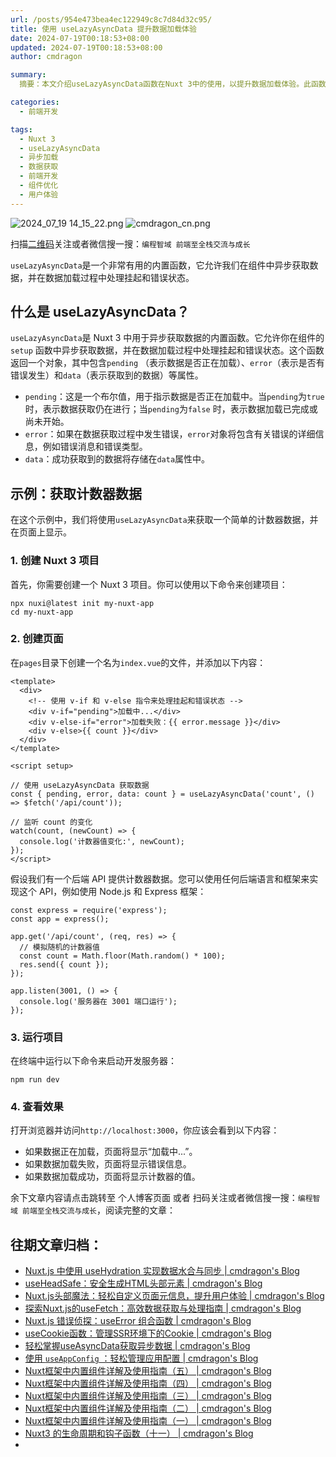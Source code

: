 ```yaml
---
url: /posts/954e473bea4ec122949c8c7d84d32c95/
title: 使用 useLazyAsyncData 提升数据加载体验
date: 2024-07-19T00:18:53+08:00
updated: 2024-07-19T00:18:53+08:00
author: cmdragon

summary:
  摘要：本文介绍useLazyAsyncData函数在Nuxt 3中的使用，以提升数据加载体验。此函数支持异步获取数据并在组件中处理挂起与错误状态，通过pending、error和data属性实现动态加载反馈。示例展示了如何创建Nuxt 3项目并利用该函数获取计数器数据，包括前端代码实现及简易后端模拟。

categories:
  - 前端开发

tags:
  - Nuxt 3
  - useLazyAsyncData
  - 异步加载
  - 数据获取
  - 前端开发
  - 组件优化
  - 用户体验
---
```


<img src="https://static.cmdragon.cn/blog/images/2024_07_19 14_15_22.png@blog" title="2024_07_19 14_15_22.png" alt="2024_07_19 14_15_22.png"/>

<img src="https://api2.cmdragon.cn/upload/cmder/20250304_012821924.jpg" title="cmdragon_cn.png" alt="cmdragon_cn.png"/>


扫描[二维码](https://api2.cmdragon.cn/upload/cmder/20250304_012821924.jpg)关注或者微信搜一搜：`编程智域 前端至全栈交流与成长`

`useLazyAsyncData`是一个非常有用的内置函数，它允许我们在组件中异步获取数据，并在数据加载过程中处理挂起和错误状态。

## 什么是 useLazyAsyncData？

`useLazyAsyncData`是 Nuxt 3 中用于异步获取数据的内置函数。它允许你在组件的`setup`
函数中异步获取数据，并在数据加载过程中处理挂起和错误状态。这个函数返回一个对象，其中包含`pending`
（表示数据是否正在加载）、`error`（表示是否有错误发生）和`data`（表示获取到的数据）等属性。

- `pending`：这是一个布尔值，用于指示数据是否正在加载中。当`pending`为`true`时，表示数据获取仍在进行；当`pending`为`false`
  时，表示数据加载已完成或尚未开始。
- `error`：如果在数据获取过程中发生错误，`error`对象将包含有关错误的详细信息，例如错误消息和错误类型。
- `data`：成功获取到的数据将存储在`data`属性中。

## 示例：获取计数器数据

在这个示例中，我们将使用`useLazyAsyncData`来获取一个简单的计数器数据，并在页面上显示。

### 1. 创建 Nuxt 3 项目

首先，你需要创建一个 Nuxt 3 项目。你可以使用以下命令来创建项目：

```
npx nuxi@latest init my-nuxt-app
cd my-nuxt-app

```

### 2. 创建页面

在`pages`目录下创建一个名为`index.vue`的文件，并添加以下内容：

```
<template>
  <div>
    <!-- 使用 v-if 和 v-else 指令来处理挂起和错误状态 -->
    <div v-if="pending">加载中...</div>
    <div v-else-if="error">加载失败：{{ error.message }}</div>
    <div v-else>{{ count }}</div>
  </div>
</template>

<script setup>

// 使用 useLazyAsyncData 获取数据
const { pending, error, data: count } = useLazyAsyncData('count', () => $fetch('/api/count'));

// 监听 count 的变化
watch(count, (newCount) => {
  console.log('计数器值变化:', newCount);
});
</script>
```

假设我们有一个后端 API 提供计数器数据。您可以使用任何后端语言和框架来实现这个 API，例如使用 Node.js 和 Express 框架：

```
const express = require('express');
const app = express();

app.get('/api/count', (req, res) => {
  // 模拟随机的计数器值
  const count = Math.floor(Math.random() * 100);
  res.send({ count });
});

app.listen(3001, () => {
  console.log('服务器在 3001 端口运行');
});
```

### 3. 运行项目

在终端中运行以下命令来启动开发服务器：

```
npm run dev

```

### 4. 查看效果

打开浏览器并访问`http://localhost:3000`，你应该会看到以下内容：

- 如果数据正在加载，页面将显示“加载中...”。
- 如果数据加载失败，页面将显示错误信息。
- 如果数据加载成功，页面将显示计数器的值。

余下文章内容请点击跳转至 个人博客页面 或者 扫码关注或者微信搜一搜：`编程智域 前端至全栈交流与成长`，阅读完整的文章：

## 往期文章归档：

- [Nuxt.js 中使用 useHydration 实现数据水合与同步 | cmdragon's Blog](https://blog.cmdragon.cn/posts/177c9c78744f/)
- [useHeadSafe：安全生成HTML头部元素 | cmdragon's Blog](https://blog.cmdragon.cn/posts/56ede6d7b04b/)
- [Nuxt.js头部魔法：轻松自定义页面元信息，提升用户体验 | cmdragon's Blog](https://blog.cmdragon.cn/posts/28859392f373/)
- [探索Nuxt.js的useFetch：高效数据获取与处理指南 | cmdragon's Blog](https://blog.cmdragon.cn/posts/b4311c856080/)
- [Nuxt.js 错误侦探：useError 组合函数 | cmdragon's Blog](https://blog.cmdragon.cn/posts/a86a834c8e7a/)
- [useCookie函数：管理SSR环境下的Cookie | cmdragon's Blog](https://blog.cmdragon.cn/posts/f36e9827abb4/)
- [轻松掌握useAsyncData获取异步数据 | cmdragon's Blog](https://blog.cmdragon.cn/posts/bdaee7956a6e/)
- [使用 `useAppConfig` ：轻松管理应用配置 | cmdragon's Blog](https://blog.cmdragon.cn/posts/133b896ec704/)
- [Nuxt框架中内置组件详解及使用指南（五） | cmdragon's Blog](https://blog.cmdragon.cn/posts/707e1176ace8/)
- [Nuxt框架中内置组件详解及使用指南（四） | cmdragon's Blog](https://blog.cmdragon.cn/posts/64c74472d95e/)
- [Nuxt框架中内置组件详解及使用指南（三） | cmdragon's Blog](https://blog.cmdragon.cn/posts/0524f12c820c/)
- [Nuxt框架中内置组件详解及使用指南（二） | cmdragon's Blog](https://blog.cmdragon.cn/posts/5c234037b6fe/)
- [Nuxt框架中内置组件详解及使用指南（一） | cmdragon's Blog](https://blog.cmdragon.cn/posts/22a2f8cb2cf0/)
- [Nuxt3 的生命周期和钩子函数（十一） | cmdragon's Blog](https://blog.cmdragon.cn/posts/693a389ead2d/)
- 

